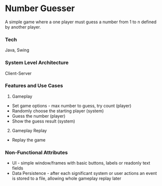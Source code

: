 # Number Guesser

A simple game where a one player must guess a number from 1 to n defined by another player.

### Tech

Java, Swing

### System Level Architecture

Client-Server

### Features and Use Cases

1) Gameplay
  - Set game options - max number to guess, try count  (player)
  - Randomly choose the starting player (system)
  - Guess the number (player)
  - Show the guess result (system)

2) Gameplay Replay
 - Replay the game

### Non-Functional Attributes

- UI - simple window/frames with basic buttons, labels or readonly text fields
- Data Persistence - after each significant system or user actions an event is stored to a file, allowing whole gameplay replay later

